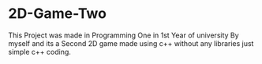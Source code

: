 # 2D-Game-Two
This Project was made in Programming One in 1st Year of university By myself and its a Second 2D game made using c++ without any libraries just simple c++ coding.
